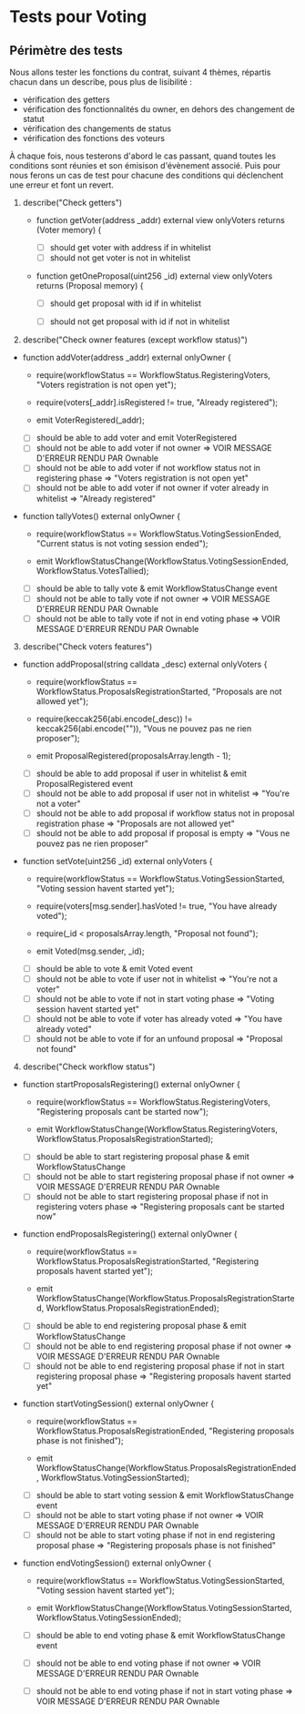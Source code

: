 # Tests pour Voting 

## Périmètre des tests

Nous allons tester les fonctions du contrat, suivant 4 thèmes, répartis chacun dans un describe, pous plus de lisibilité : 
- vérification des getters
- vérification des fonctionnalités du owner, en dehors des changement de statut
- vérification des changements de status
- vérification des fonctions des voteurs

À chaque fois, nous testerons d'abord le cas passant, quand toutes les conditions sont réunies et son émisison d'évènement associé.
Puis pour nous ferons un cas de test pour chacune des conditions qui déclenchent une erreur et font un revert.

1. describe("Check getters")

    - function getVoter(address _addr) external view onlyVoters returns (Voter memory) {

        - [ ] should get voter with address if in whitelist
        - [ ] should not get voter is not in whitelist

    - function getOneProposal(uint256 _id) external view onlyVoters returns (Proposal memory) {

        - [ ] should get proposal with id if in whitelist
        - [ ] should not get proposal with id if not in whitelist


2. describe("Check owner features (except workflow status)")

- function addVoter(address _addr) external onlyOwner {
    - require(workflowStatus == WorkflowStatus.RegisteringVoters, "Voters registration is not open yet");
    - require(voters[_addr].isRegistered != true, "Already registered");

    - emit VoterRegistered(_addr);

    - [ ] should be able to add voter and emit VoterRegistered
    - [ ] should not be able to add voter if not owner => VOIR MESSAGE D'ERREUR RENDU PAR Ownable
    - [ ] should not be able to add voter if not workflow status not in registering phase => "Voters registration is not open yet"
    - [ ] should not be able to add voter if not owner if voter already in whitelist => "Already registered"

- function tallyVotes() external onlyOwner {
    - require(workflowStatus == WorkflowStatus.VotingSessionEnded, "Current status is not voting session ended");

    - emit WorkflowStatusChange(WorkflowStatus.VotingSessionEnded, WorkflowStatus.VotesTallied);

    - [ ] should be able to tally vote & emit WorkflowStatusChange event
    - [ ] should not be able to tally vote if not owner => VOIR MESSAGE D'ERREUR RENDU PAR Ownable
    - [ ] should not be able to tally vote if not in end voting phase => VOIR MESSAGE D'ERREUR RENDU PAR Ownable

3. describe("Check voters features")

- function addProposal(string calldata _desc) external onlyVoters {
    - require(workflowStatus == WorkflowStatus.ProposalsRegistrationStarted, "Proposals are not allowed yet");
    - require(keccak256(abi.encode(_desc)) != keccak256(abi.encode("")), "Vous ne pouvez pas ne rien proposer");

    - emit ProposalRegistered(proposalsArray.length - 1);

    - [ ] should be able to add proposal if user in whitelist & emit ProposalRegistered event
    - [ ] should not be able to add proposal if user not in whitelist => "You're not a voter"
    - [ ] should not be able to add proposal if workflow status not in proposal registration phase => "Proposals are not allowed yet"
    - [ ] should not be able to add proposal if proposal is empty => "Vous ne pouvez pas ne rien proposer"

- function setVote(uint256 _id) external onlyVoters {
    - require(workflowStatus == WorkflowStatus.VotingSessionStarted, "Voting session havent started yet");
    - require(voters[msg.sender].hasVoted != true, "You have already voted");
    - require(_id < proposalsArray.length, "Proposal not found");

    - emit Voted(msg.sender, _id);

    - [ ] should be able to vote & emit Voted event
    - [ ] should not be able to vote if user not in whitelist => "You're not a voter"
    - [ ] should not be able to vote if not in start voting phase => "Voting session havent started yet"
    - [ ] should not be able to vote if voter has already voted =>  "You have already voted"
    - [ ] should not be able to vote if for an unfound proposal => "Proposal not found"

4. describe("Check workflow status")

- function startProposalsRegistering() external onlyOwner {
    - require(workflowStatus == WorkflowStatus.RegisteringVoters, "Registering proposals cant be started now");

    - emit WorkflowStatusChange(WorkflowStatus.RegisteringVoters, WorkflowStatus.ProposalsRegistrationStarted);

    - [ ] should be able to start registering proposal phase & emit WorkflowStatusChange
    - [ ] should not be able to start registering proposal phase if not owner => VOIR MESSAGE D'ERREUR RENDU PAR Ownable
    - [ ] should not be able to start registering proposal phase if not in registering voters phase => "Registering proposals cant be started now"

- function endProposalsRegistering() external onlyOwner {
	- require(workflowStatus == WorkflowStatus.ProposalsRegistrationStarted, "Registering proposals havent started yet");

    - emit WorkflowStatusChange(WorkflowStatus.ProposalsRegistrationStarted, WorkflowStatus.ProposalsRegistrationEnded);

    - [ ] should be able to end registering proposal phase & emit WorkflowStatusChange
    - [ ] should not be able to end registering proposal phase if not owner => VOIR MESSAGE D'ERREUR RENDU PAR Ownable
    - [ ] should not be able to end registering proposal phase if not in start registering proposal phase => "Registering proposals havent started yet"

- function startVotingSession() external onlyOwner {
    - require(workflowStatus == WorkflowStatus.ProposalsRegistrationEnded, "Registering proposals phase is not finished");

    - emit WorkflowStatusChange(WorkflowStatus.ProposalsRegistrationEnded, WorkflowStatus.VotingSessionStarted);

    - [ ] should be able to start voting session & emit WorkflowStatusChange event
    - [ ] should not be able to start voting phase if not owner => VOIR MESSAGE D'ERREUR RENDU PAR Ownable
    - [ ] should not be able to start voting phase if not in end registering proposal phase => "Registering proposals phase is not finished"

- function endVotingSession() external onlyOwner {
    - require(workflowStatus == WorkflowStatus.VotingSessionStarted, "Voting session havent started yet");

    - emit WorkflowStatusChange(WorkflowStatus.VotingSessionStarted, WorkflowStatus.VotingSessionEnded);

    - [ ] should be able to end voting phase & emit WorkflowStatusChange event
    - [ ] should not be able to end voting phase if not owner => VOIR MESSAGE D'ERREUR RENDU PAR Ownable
    - [ ] should not be able to end voting phase if not in start voting phase => VOIR MESSAGE D'ERREUR RENDU PAR Ownable


